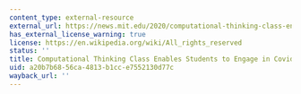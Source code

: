 ```yaml
---
content_type: external-resource
external_url: https://news.mit.edu/2020/computational-thinking-class-enables-students-engage-covid-19-response-0407
has_external_license_warning: true
license: https://en.wikipedia.org/wiki/All_rights_reserved
status: ''
title: Computational Thinking Class Enables Students to Engage in Covid-19 Response
uid: a20b7b68-56ca-4813-b1cc-e7552130d77c
wayback_url: ''
---
```

